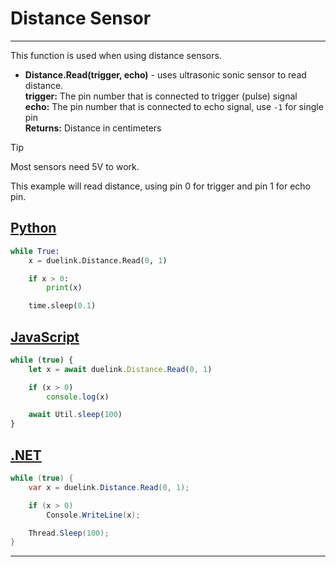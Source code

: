 # Distance Sensor

---

This function is used when using distance sensors. 

- **Distance.Read(trigger, echo)** - uses ultrasonic sonic sensor to read distance.<br>
**trigger:** The pin number that is connected to trigger (pulse) signal<br>
**echo:**  The pin number that is connected to echo signal, use `-1` for single pin <br>
**Returns:**  Distance in centimeters

> [!TIP]
> Most sensors need 5V to work.

This example will read distance, using pin 0 for trigger and pin 1 for echo pin.

## [Python](#tab/py)


```py
while True:
    x = duelink.Distance.Read(0, 1)

    if x > 0:
        print(x)

    time.sleep(0.1)
```

## [JavaScript](#tab/js)

```js
while (true) {
    let x = await duelink.Distance.Read(0, 1)

    if (x > 0)
        console.log(x)

    await Util.sleep(100)
}
```

## [.NET](#tab/net)


```cs
while (true) {
    var x = duelink.Distance.Read(0, 1);

    if (x > 0)
        Console.WriteLine(x);

    Thread.Sleep(100);
}
```

---

